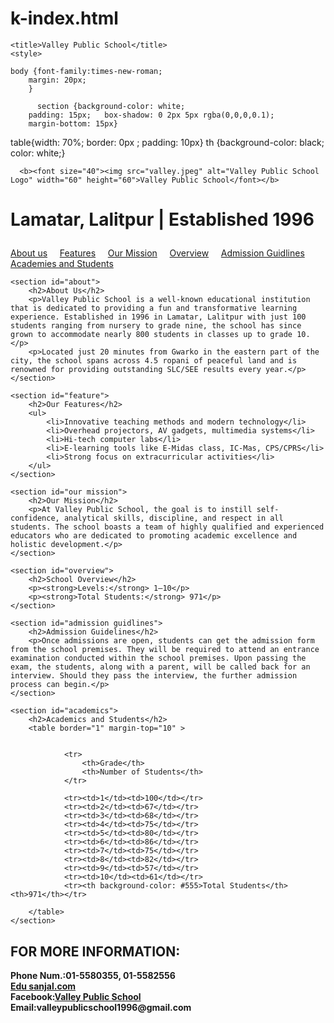 # k-index.html
<html>
<head>
    
    <title>Valley Public School</title>
    <style>
       
    body {font-family:times-new-roman;
        margin: 20px;
        }

          section {background-color: white;
        padding: 15px;   box-shadow: 0 2px 5px rgba(0,0,0,0.1);
        margin-bottom: 15px}
table{width: 70%;
        border: 0px ;  padding: 10px}
        th {background-color: black;
            color: white;}
</style>

</head>
<body>
    
      <b><font size="40"><img src="valley.jpeg" alt="Valley Public School Logo" width="60" height="60">Valley Public School</font></b>
 <p><h1>Lamatar, Lalitpur | Established 1996</p></h1>
<nav><align="right"><A href="#about">About us</a>&nbsp;&nbsp;&nbsp;&nbsp;
<align="right"><A href="#feature">Features</a>&nbsp;&nbsp;&nbsp;&nbsp;
<A href="#our mission">Our Mission</a>&nbsp;&nbsp;&nbsp;&nbsp;
<align="right"><A href="#overview">Overview</a>&nbsp;&nbsp;&nbsp;&nbsp;
<align="right"><A href="#admission guidelines">Admission Guidlines</a>&nbsp;&nbsp;&nbsp;&nbsp;
<align="right"><A href="#academies">Academies and Students</a>&nbsp;&nbsp;<br>
<center><A href="#"></a></nav></center>
       
    

    <section id="about">
        <h2>About Us</h2>
        <p>Valley Public School is a well-known educational institution that is dedicated to providing a fun and transformative learning experience. Established in 1996 in Lamatar, Lalitpur with just 100 students ranging from nursery to grade nine, the school has since grown to accommodate nearly 800 students in classes up to grade 10.</p>
        <p>Located just 20 minutes from Gwarko in the eastern part of the city, the school spans across 4.5 ropani of peaceful land and is renowned for providing outstanding SLC/SEE results every year.</p>
    </section>

    <section id="feature">
        <h2>Our Features</h2>
        <ul>
            <li>Innovative teaching methods and modern technology</li>
            <li>Overhead projectors, AV gadgets, multimedia systems</li>
            <li>Hi-tech computer labs</li>
            <li>E-learning tools like E-Midas class, IC-Mas, CPS/CPRS</li>
            <li>Strong focus on extracurricular activities</li>
        </ul>
    </section>

    <section id="our mission">
        <h2>Our Mission</h2>
        <p>At Valley Public School, the goal is to instill self-confidence, analytical skills, discipline, and respect in all students. The school boasts a team of highly qualified and experienced educators who are dedicated to promoting academic excellence and holistic development.</p>
    </section>

    <section id="overview">
        <h2>School Overview</h2>
        <p><strong>Levels:</strong> 1–10</p>
        <p><strong>Total Students:</strong> 971</p>
    </section>

    <section id="admission guidlines">
        <h2>Admission Guidelines</h2>
        <p>Once admissions are open, students can get the admission form from the school premises. They will be required to attend an entrance examination conducted within the school premises. Upon passing the exam, the students, along with a parent, will be called back for an interview. Should they pass the interview, the further admission process can begin.</p>
    </section>

    <section id="academics">
        <h2>Academics and Students</h2>
        <table border="1" margin-top="10" >
 
            
                <tr>
                    <th>Grade</th>
                    <th>Number of Students</th>
                </tr>
        
                <tr><td>1</td><td>100</td></tr>
                <tr><td>2</td><td>67</td></tr>
                <tr><td>3</td><td>68</td></tr>
                <tr><td>4</td><td>75</td></tr>
                <tr><td>5</td><td>80</td></tr>
                <tr><td>6</td><td>86</td></tr>
                <tr><td>7</td><td>75</td></tr>
                <tr><td>8</td><td>82</td></tr>
                <tr><td>9</td><td>57</td></tr>
                <tr><td>10</td><td>61</td></tr>
                <tr><th background-color: #555>Total Students</th><th>971</th></tr>
           
        </table>
    </section>
<section id="end">
<h1><b>FOR MORE INFORMATION:</h1>
Phone Num.:01-5580355, 01-5582556<br>
<A href=https://edusanjal.com/school/valley-public-school/>Edu sanjal.com</a><br>
Facebook:<A href=https://www.facebook.com/School.VPS>Valley Public School</a><br>
Email:valleypublicschool1996@gmail.com
</b>
</body>
</html>


</body>
</html>
